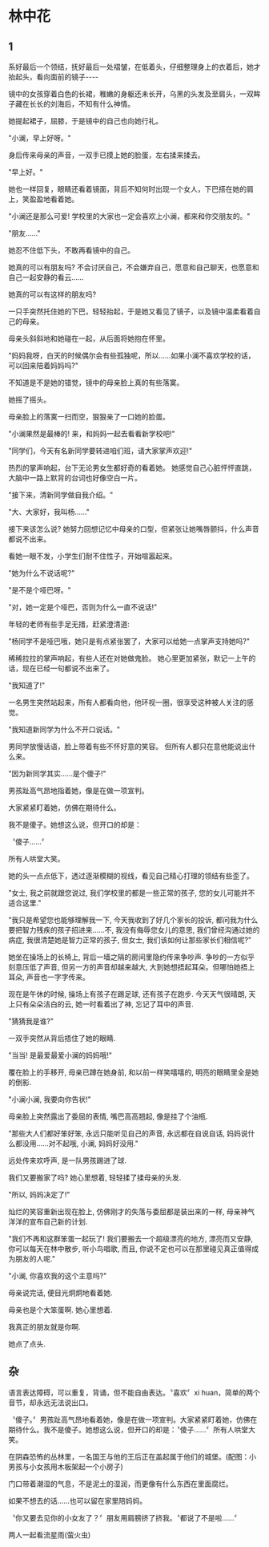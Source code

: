 # 林中花

## 1

系好最后一个领结，抚好最后一处褶皱，在低着头，仔细整理身上的衣着后，她才抬起头，看向面前的镜子----

镜中的女孩穿着白色的长裙，稚嫩的身躯还未长开，乌黑的头发及至肩头，一双眸子藏在长长的刘海后，不知有什么神情。

她提起裙子，屈膝，于是镜中的自己也向她行礼。

"小澜，早上好呀。"

身后传来母亲的声音，一双手已摸上她的脸蛋，左右揉来揉去。

"早上好。"

她也一样回复，眼睛还看着镜面，背后不知何时出现一个女人，下巴搭在她的肩上，笑盈盈地看着她。

"小澜还是那么可爱! 学校里的大家也一定会喜欢上小澜，都来和你交朋友的。"

"朋友……"

她忍不住低下头，不敢再看镜中的自己。

她真的可以有朋友吗? 不会讨厌自己，不会嫌弃自己，愿意和自己聊天，也愿意和自己一起安静的看云……

她真的可以有这样的朋友吗?

一只手突然托住她的下巴，轻轻抬起，于是她又看见了镜子，以及镜中温柔看着自己的母亲。

母亲头斜斜地和她碰在一起，从后面将她抱在怀里。

"妈妈我呀，白天的时候偶尔会有些孤独呢，所以……如果小澜不喜欢学校的话，可以回来陪着妈妈吗?"

不知道是不是她的错觉，镜中的母亲脸上真的有些落寞。

她摇了摇头。

母亲脸上的落寞一扫而空，狠狠亲了一口她的脸蛋。

"小澜果然是最棒的! 来，和妈妈一起去看看新学校吧!"



"同学们，今天有名新同学要转进咱们班，请大家掌声欢迎!"

热烈的掌声响起，台下无论男女生都好奇的看着她。 她感觉自己心脏怦怦直跳，大脑中一路上默背的台词也好像空白一片。

"接下来，清新同学做自我介绍。"

"大、大家好，我叫杨……"

接下来该怎么说? 她努力回想记忆中母亲的口型，但紧张让她嘴唇颤抖，什么声音都说不出来。

看她一眼不发，小学生们耐不住性子，开始喧嚣起来。

"她为什么不说话呢?"

"是不是个哑巴呀。"

"对，她一定是个哑巴，否则为什么一直不说话!"

年轻的老师有些手足无措，赶紧澄清道:

"杨同学不是哑巴哦，她只是有点紧张罢了，大家可以给她一点掌声支持她吗?"

稀稀拉拉的掌声响起，有些人还在对她做鬼脸。 她心里更加紧张，默记一上午的话，现在已经一句都说不出来了。

"我知道了!"

一名男生突然站起来，所有人都看向他，他环视一圈，很享受这种被人关注的感觉。

"我知道新同学为什么不开口说话。"

男同学放慢话语，脸上带着有些不怀好意的笑容。 但所有人都只在意他能说出什么来。

"因为新同学其实……是个傻子!"

男孩趾高气昂地指着她，像是在做一项宣判。

大家紧紧盯着她，仿佛在期待什么。

我不是傻子。她想这么说，但开口的却是：

〝傻子……〞

所有人哄堂大笑。

她的头一点点低下，透过逐渐模糊的视线，看见自己精心打理的领结有些歪了。



"女士, 我之前就跟您说过, 我们学校里的都是一些正常的孩子, 您的女儿可能并不适合这里."

"我只是希望您也能够理解我一下, 今天我收到了好几个家长的投诉, 都问我为什么要把智力残疾的孩子招进来……不, 我没有侮辱您女儿的意思, 我们曾经沟通过她的病症, 我很清楚她是智力正常的孩子, 但女士, 我们该如何让那些家长们相信呢?"

她坐在操场上的长椅上, 背后一墙之隔的房间里隐约传来争吵声. 争吵的一方似乎刻意压低了声音, 但另一方的声音却越来越大, 大到她想捂起耳朵。但哪怕她捂上耳朵, 声音也一字字传来。

现在是午休的时候, 操场上有孩子在踢足球, 还有孩子在跑步. 今天天气很晴朗, 天上只有朵朵洁白的云, 她一时看着出了神, 忘记了耳中的声音.

"猜猜我是谁?"

一双手突然从背后捂住了她的眼睛.

"当当! 是最爱最爱小澜的妈妈哦!"

覆在脸上的手移开, 母亲已蹲在她身前, 和以前一样笑嘻嘻的, 明亮的眼睛里全是她的倒影.

"小澜小澜, 我要向你告状!"

母亲脸上突然露出了委屈的表情, 嘴巴高高翘起, 像是挂了个油瓶.

"那些大人们都好笨好笨, 永远只能听见自己的声音, 永远都在自说自话, 妈妈说什么都没用……对不起哦, 小澜, 妈妈好没用."

远处传来欢呼声, 是一队男孩踢进了球.

我们又要搬家了吗? 她心里想着, 轻轻揉了揉母亲的头发.

"所以, 妈妈决定了!"

灿烂的笑容重新出现在脸上, 仿佛刚才的失落与委屈都是装出来的一样, 母亲神气洋洋的宣布自己新的计划.

"我们不再和这群笨蛋一起玩了! 我们要搬去一个超级漂亮的地方, 漂亮而又安静, 你可以每天在林中散步, 听小鸟唱歌, 而且, 你说不定也可以在那里碰见真正值得成为朋友的人呢."

"小澜, 你喜欢我的这个主意吗?"

母亲说完话, 便目光炯炯地看着她.

母亲也是个大笨蛋啊. 她心里想着.

我真正的朋友就是你啊.

她点了点头.





## 杂

语言表达障碍，可以重复，背诵，但不能自由表达。〝喜欢〞xi huan，简单的两个音节，却永远无法说出口。

〝傻子。〞男孩趾高气昂地看着她，像是在做一项宣判。大家紧紧盯着她，仿佛在期待什么。我不是傻子。她想这么说，但开口的却是：〝傻子……〞所有人哄堂大笑。

在阴森恐怖的丛林里，一名国王与他的王后正在盖起属于他们的城堡。(配图：小男孩与小女孩用木板架起一个小房子)

门口带着潮湿的气息，不是泥土的湿润，而更像有什么东西在里面腐烂。

如果不想去的话……也可以留在家里陪妈妈。

〝你又要去见你的小女友了？〞朋友用肩膀挤了挤我。〝都说了不是啦……〞



两人一起看流星雨(萤火虫)